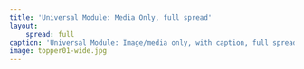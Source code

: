 ```yaml
---
title: 'Universal Module: Media Only, full spread'
layout:
    spread: full
caption: 'Universal Module: Image/media only, with caption, full spread'
image: topper01-wide.jpg
---
```



